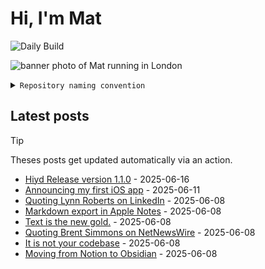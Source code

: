 # Hi, I'm Mat

![Daily Build](https://github.com/mat-0/mat-0/workflows/Daily%20Build/badge.svg)

![banner photo of Mat running in London](https://raw.githubusercontent.com/mat-0/mat-0/master/images/gh-header-image-cropped.jpg)

<details><summary><code>Repository naming convention</code></summary>
  
Repositories, where possible, are lowercase with underscores and follow the naming conventions below. 

  
- For demonstrations or proof of concepts, use the format `demo_name`.
- Boilerplate or templates are named in the format `template_name`.
  - where appropriate these are also published through GitHub pages and will be available at `username.github.io/repo_name`.
- WordPress-related content (mostly plugins) are prefixed with `wp_`.
- Twitter bots are prefixed with `bot_`.
- Standard repositories are named as they are, sometimes this might be a domain name e.g. `thechels.uk`.
</details>

## Latest posts

> [!TIP]
> Theses posts get updated automatically via an action.

<!-- blog starts -->
- [Hiyd Release version 1.1.0](https://thechels.uk/release-version-110) - 2025-06-16
- [Announcing my first iOS app](https://thechels.uk/announcing-my-first-ios-app) - 2025-06-11
- [Quoting Lynn Roberts on LinkedIn](https://thechels.uk/1-Lynn-roberts-post-linkedin) - 2025-06-08
- [Markdown export in Apple Notes](https://thechels.uk/exclusive-ios-26-to-bring-new-features-for-messages-carplay-and-more-9to5mac) - 2025-06-08
- [Text is the new gold.](https://thechels.uk/extract-text-from-pdf-files-with-python-for-use-in-generative-ai-and-rag-solutions-build5nines) - 2025-06-08
- [Quoting Brent Simmons on NetNewsWire](https://thechels.uk/inessential-weblog) - 2025-06-08
- [It is not your codebase](https://thechels.uk/it-s-not-your-codebase-sean-goedecke) - 2025-06-08
- [Moving from Notion to Obsidian](https://thechels.uk/moving-from-notion-to-obsidian-daverupert-com) - 2025-06-08
<!-- blog ends -->

